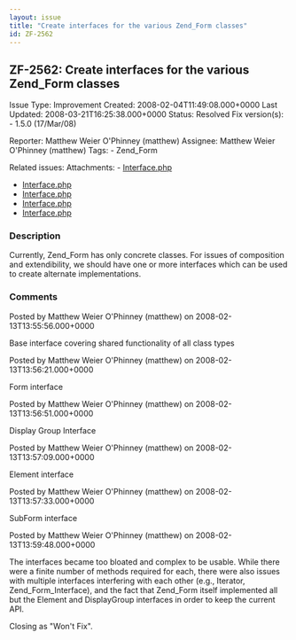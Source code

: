 ```yaml
---
layout: issue
title: "Create interfaces for the various Zend_Form classes"
id: ZF-2562
---
```


ZF-2562: Create interfaces for the various Zend\_Form classes
-------------------------------------------------------------

 Issue Type: Improvement Created: 2008-02-04T11:49:08.000+0000 Last Updated: 2008-03-21T16:25:38.000+0000 Status: Resolved Fix version(s): - 1.5.0 (17/Mar/08)
 
 Reporter:  Matthew Weier O'Phinney (matthew)  Assignee:  Matthew Weier O'Phinney (matthew)  Tags: - Zend\_Form
 
 Related issues: 
 Attachments: - [Interface.php](/issues/secure/attachment/11148/Interface.php)
- [Interface.php](/issues/secure/attachment/11147/Interface.php)
- [Interface.php](/issues/secure/attachment/11146/Interface.php)
- [Interface.php](/issues/secure/attachment/11145/Interface.php)
- [Interface.php](/issues/secure/attachment/11144/Interface.php)
 
### Description

Currently, Zend\_Form has only concrete classes. For issues of composition and extendibility, we should have one or more interfaces which can be used to create alternate implementations.

 

 

### Comments

Posted by Matthew Weier O'Phinney (matthew) on 2008-02-13T13:55:56.000+0000

Base interface covering shared functionality of all class types

 

 

Posted by Matthew Weier O'Phinney (matthew) on 2008-02-13T13:56:21.000+0000

Form interface

 

 

Posted by Matthew Weier O'Phinney (matthew) on 2008-02-13T13:56:51.000+0000

Display Group Interface

 

 

Posted by Matthew Weier O'Phinney (matthew) on 2008-02-13T13:57:09.000+0000

Element interface

 

 

Posted by Matthew Weier O'Phinney (matthew) on 2008-02-13T13:57:33.000+0000

SubForm interface

 

 

Posted by Matthew Weier O'Phinney (matthew) on 2008-02-13T13:59:48.000+0000

The interfaces became too bloated and complex to be usable. While there were a finite number of methods required for each, there were also issues with multiple interfaces interfering with each other (e.g., Iterator, Zend\_Form\_Interface), and the fact that Zend\_Form itself implemented all but the Element and DisplayGroup interfaces in order to keep the current API.

Closing as "Won't Fix".

 

 
